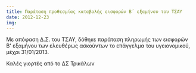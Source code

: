 ```yaml
---
title: Παράταση προθεσμίας καταβολής εισφορών Β΄ εξαμήνου του ΤΣΑΥ
date: 2012-12-23
img: 
---
```

Με απόφαση Δ.Σ. του ΤΣΑΥ, δόθηκε παράταση πληρωμής των εισφορών Β' εξαμήνου των ελευθέρως ασκούντων το επάγγελμα του υγειονομικού, μέχρι 31/01/2013.

Καλές γιορτές από το ΔΣ Τρικάλων
